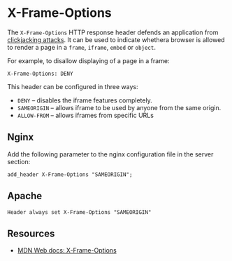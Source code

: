 # X-Frame-Options

The `X-Frame-Options` HTTP response header defends an application from [clickjacking attacks](red-app:docs/techniques/clickjacking). It can be used to indicate whethera browser is allowed to render a page in a `frame`, `iframe`, `embed` or `object`.  

For example, to disallow displaying of a page in a frame:

    X-Frame-Options: DENY

This header can be configured in three ways:

* `DENY` – disables the iframe features completely.
* `SAMEORIGIN` – allows iframe to be used by anyone from the same origin.
* `ALLOW-FROM` – allows iframes from specific URLs

## Nginx

Add the following parameter to the nginx configuration file in the server section:

    add_header X-Frame-Options "SAMEORIGIN";

## Apache

    Header always set X-Frame-Options "SAMEORIGIN"

## Resources

* [MDN Web docs: X-Frame-Options](https://developer.mozilla.org/en-US/docs/Web/HTTP/Headers/X-Frame-Options)
